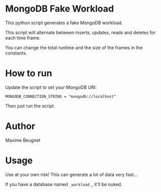 # MongoDB Fake Workload
This python script generates a fake MongoDB workload.

This script will alternate between inserts, updates, reads and deletes for each time frame.

You can change the total runtime and the size of the frames in the constants.

# How to run

Update the script to set your MongoDB URI:

```
MONGODB_CONNECTION_STRING = "mongodb://localhost"
```

Then just run the script.

# Author

Maxime Beugnet

# Usage

Use at your own risk! This can generate a lot of data very fast...

If you have a database named `_workload_`, it'll be nuked.
